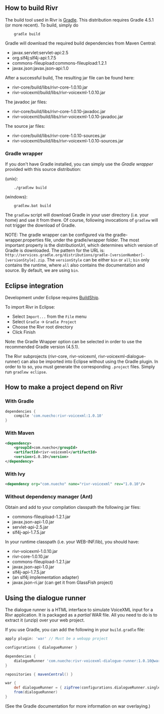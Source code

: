 ## How to build Rivr

The build tool used in Rivr is [Gradle](http://www.gradle.org/). This distribution requires Gradle 4.5.1 (or more recent). To build, simply do

        gradle build 

Gradle will download the required build dependencies from Maven Central:

* javax.servlet:servlet-api:2.5
* org.slf4j:slf4j-api:1.7.5
* commons-fileupload:commons-fileupload:1.2.1
* javax.json:javax.json-api:1.0

After a successful build, The resulting jar file can be found here:

* rivr-core/build/libs/rivr-core-1.0.10.jar
* rivr-voicexml/build/libs/rivr-voicexml-1.0.10.jar

The javadoc jar files:

* rivr-core/build/libs/rivr-core-1.0.10-javadoc.jar
* rivr-voicexml/build/libs/rivr-voicexml-1.0.10-javadoc.jar

The source jar files:

* rivr-core/build/libs/rivr-core-1.0.10-sources.jar
* rivr-voicexml/build/libs/rivr-voicexml-1.0.10-sources.jar
 

### Gradle wrapper

If you don't have Gradle installed, you can simply use the _Gradle wrapper_ provided with this source distribution: 

(unix):

        ./gradlew build  

(windows):

        gradlew.bat build

The `gradlew` script will download Gradle in your user directory (i.e. your home) and use it from there. Of course, following invocations of `gradlew` will not trigger the download of Gradle.

NOTE: The gradle wrapper can be configured via the gradle-wrapper.properties file, under the gradle/wrapper folder. The most important property is the distributionUrl, which determines which version of Gradle is downloaded. The pattern for the URL is: `http://services.gradle.org/distributions/gradle-[versionNumber]-[versionStyle].zip`. The `versionStyle` can be either `bin` or `all`; `bin` only contains the runtime, where `all` also contains the documentation and source. By default, we are using `bin`.

## Eclipse integration

Development under Eclipse requires [BuildShip](https://projects.eclipse.org/projects/tools.buildship). 

To import Rivr in Eclipse:

* Select `Import...` from the `File` menu  
* Select `Gradle` -> `Gradle Project` 
* Choose the Rivr root directory
* Click Finish

Note: the Gradle Wrapper option can be selected in order to use the recommended Gradle version (4.5.1).

The Rivr subprojects (rivr-core, rivr-voicexml, rivr-voicexml-dialogue-runner) can also be imported into Eclipse without using the Gradle plugin. In order to to so, you must generate the corresponding `.project` files. Simply run `gradlew eclipse`.  

## How to make a project depend on Rivr

### With Gradle

```groovy
dependencies {
    compile 'com.nuecho:rivr-voicexml:1.0.10'
}
```

### With Maven

```xml
<dependency>
    <groupId>com.nuecho</groupId>
    <artifactId>rivr-voicexml</artifactId>
    <version>1.0.10</version>
</dependency>
```

### With Ivy

```xml
<dependency org="com.nuecho" name="rivr-voicexml" rev="1.0.10"/>
```

### Without dependency manager (Ant)

Obtain and add to your compilation classpath the following jar files:

* commons-fileupload-1.2.1.jar
* javax.json-api-1.0.jar
* servlet-api-2.5.jar
* slf4j-api-1.7.5.jar

In your runtime classpath (i.e. your WEB-INF/lib), you should have:

* rivr-voicexml-1.0.10.jar
* rivr-core-1.0.10.jar
* commons-fileupload-1.2.1.jar
* javax.json-api-1.0.jar
* slf4j-api-1.7.5.jar
* (an slf4j implementation adapter)
* javax.json-ri.jar (can get it from GlassFish project) 

## Using the dialogue runner

The dialogue runner is a HTML interface to simulate VoiceXML input for a Rivr application.  It is packaged as a _partial_ WAR file.  All you need to do is to extract it (unzip) over your web project.

If you use Gradle, you can add the following in your `build.gradle` file:

```groovy
apply plugin: 'war' // Must be a webapp project

configurations { dialogueRunner } 

dependencies {
    dialogueRunner 'com.nuecho:rivr-voicexml-dialogue-runner:1.0.10@war'
}

repositories { mavenCentral() }

war {
    def dialogueRunner = { zipTree(configurations.dialogueRunner.singleFile) } // This enables lazy resolving
    from(dialogueRunner)
}
```

(See the Gradle documentation for more information on war overlaying.)
